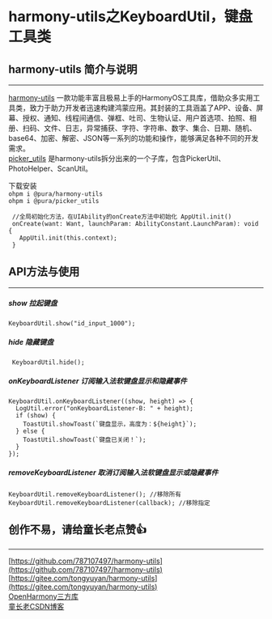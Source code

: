 # harmony-utils之KeyboardUtil，键盘工具类

## harmony-utils 简介与说明

------
[harmony-utils](https://ohpm.openharmony.cn/#/cn/detail/@pura%2Fharmony-utils) 一款功能丰富且极易上手的HarmonyOS工具库，借助众多实用工具类，致力于助力开发者迅速构建鸿蒙应用。其封装的工具涵盖了APP、设备、屏幕、授权、通知、线程间通信、弹框、吐司、生物认证、用户首选项、拍照、相册、扫码、文件、日志，异常捕获、字符、字符串、数字、集合、日期、随机、base64、加密、解密、JSON等一系列的功能和操作，能够满足各种不同的开发需求。    
[picker_utils](https://ohpm.openharmony.cn/#/cn/detail/@pura%2Fpicker_utils) 是harmony-utils拆分出来的一个子库，包含PickerUtil、PhotoHelper、ScanUtil。

下载安装  
`ohpm i @pura/harmony-utils`  
`ohpm i @pura/picker_utils`

 ```
  //全局初始化方法，在UIAbility的onCreate方法中初始化 AppUtil.init()
  onCreate(want: Want, launchParam: AbilityConstant.LaunchParam): void {
    AppUtil.init(this.context);
  }
 ```

## API方法与使用

------

##### show  拉起键盘

```
KeyboardUtil.show("id_input_1000");
```

##### hide  隐藏键盘

```
 KeyboardUtil.hide();
```

##### onKeyboardListener  订阅输入法软键盘显示和隐藏事件

```
KeyboardUtil.onKeyboardListener((show, height) => {
  LogUtil.error("onKeyboardListener-B: " + height);
  if (show) {
    ToastUtil.showToast(`键盘显示，高度为：${height}`);
  } else {
    ToastUtil.showToast(`键盘已关闭！`);
  }
});
```

##### removeKeyboardListener  取消订阅输入法软键盘显示或隐藏事件

```
KeyboardUtil.removeKeyboardListener(); //移除所有
KeyboardUtil.removeKeyboardListener(callback); //移除指定
```

## 创作不易，请给童长老点赞👍

------
[https://github.com/787107497/harmony-utils](https://github.com/787107497/harmony-utils)   
[https://gitee.com/tongyuyan/harmony-utils](https://gitee.com/tongyuyan/harmony-utils)   
[OpenHarmony三方库](https://ohpm.openharmony.cn/#/cn/detail/@pura%2Fharmony-utils)   
[童长老CSDN博客](https://blog.csdn.net/qq_32922545)   
   

